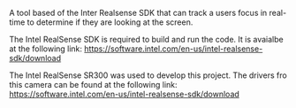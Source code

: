 A tool based of the Inter Realsense SDK that can track a users focus in real-time to determine if they are looking at the screen.

The Intel RealSense SDK is required to build and run the code.  It is avaialbe at the following link:
https://software.intel.com/en-us/intel-realsense-sdk/download

The Intel RealSense SR300 was used to develop this project.  The drivers fro this camera can be found at the following link:
https://software.intel.com/en-us/intel-realsense-sdk/download
